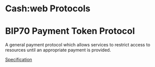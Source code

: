 # Cash:web Protocols

# BIP70 Payment Token Protocol

A general payment protocol which allows services to restrict access to resources until an appropriate payment is provided.

[Specification](/bip70-payment-token-protocol/SPECIFICATION.md)